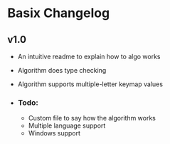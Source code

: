 # Basix Changelog

## v1.0
- An intuitive readme to explain how to algo works
- Algorithm does type checking
- Algorithm supports multiple-letter keymap values

- ### Todo:
  - Custom file to say how the algorithm works
  - Multiple language support
  - Windows support